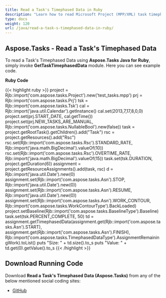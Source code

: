```yaml
---
title: Read a Task's Timephased Data in Ruby
description: "Learn how to read Microsoft Project (MPP/XML) task timephased data using Aspose.Tasks Java for Ruby."
type: docs
weight: 120
url: /java/read-a-task-s-timephased-data-in-ruby/
---
```


## **Aspose.Tasks - Read a Task's Timephased Data**
To read a Task's Timephased Data using **Aspose.Tasks Java for Ruby**, simply invoke **GetTaskTimephasedData** module. Here you can see example code.

**Ruby Code**

{{< highlight ruby >}}
project = Rjb::import('com.aspose.tasks.Project').new('test_tasks.mpp')
prj = Rjb::import('com.aspose.tasks.Prj')
tsk = Rjb::import('com.aspose.tasks.Tsk')
cal = Rjb::import('java.util.Calendar').getInstance()
cal.set(2013,7,17,8,0,0)
project.set(prj.START_DATE, cal.getTime())
project.set(prj.NEW_TASKS_ARE_MANUAL, Rjb::import('com.aspose.tasks.NullableBool').new(false))
task = project.getRootTask().getChildren().add("Task")
rsc = project.getResources().add("Rsc")
rsc.set(Rjb::import('com.aspose.tasks.Rsc').STANDARD_RATE, Rjb::import('java.math.BigDecimal').valueOf(10))
rsc.set(Rjb::import('com.aspose.tasks.Rsc').OVERTIME_RATE, Rjb::import('java.math.BigDecimal').valueOf(15))
task.set(tsk.DURATION, project.getDuration(6))
assignment = project.getResourceAssignments().add(task, rsc)
d = Rjb::import('java.util.Date').new(0)
assignment.set(Rjb::import('com.aspose.tasks.Asn').STOP, Rjb::import('java.util.Date').new(0))
assignment.set(Rjb::import('com.aspose.tasks.Asn').RESUME, Rjb::import('java.util.Date').new(0))
assignment.set(Rjb::import('com.aspose.tasks.Asn').WORK_CONTOUR, Rjb::import('com.aspose.tasks.WorkContourType').BackLoaded)
project.setBaseline(Rjb::import('com.aspose.tasks.BaselineType').Baseline)
task.set(tsk.PERCENT_COMPLETE, 50)
td = assignment.getTimephasedData(assignment.get(Rjb::import('com.aspose.tasks.Asn').START),
                                  assignment.get(Rjb::import('com.aspose.tasks.Asn').FINISH),
                                  Rjb::import('com.aspose.tasks.TimephasedDataType').AssignmentRemainingWork).toList()
puts "Size: " + td.size().to_s
puts "Value: " + td.get(0).getValue().to_s
{{< /highlight >}}

## **Download Running Code**
Download **Read a Task's Timephased Data (Aspose.Tasks)** from any of the below mentioned social coding sites:

- [GitHub](https://github.com/aspose-tasks/Aspose.Tasks-for-Java/blob/master/Plugins/Aspose_Tasks_Java_for_Ruby/lib/asposetasksjava/Tasks/gettasktimephaseddata.rb)
